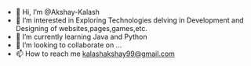 - 👋 Hi, I’m @Akshay-Kalash
- 👀 I’m interested in Exploring Technologies delving in Development and Designing of websites,pages,games,etc.
- 🌱 I’m currently learning Java and Python
- 💞️ I’m looking to collaborate on ...
- 📫 How to reach me kalashakshay99@gmail.com

<!---
Akshay-Kalash/Akshay-Kalash is a ✨ special ✨ repository because its `README.md` (this file) appears on your GitHub profile.
You can click the Preview link to take a look at your changes.
--->
